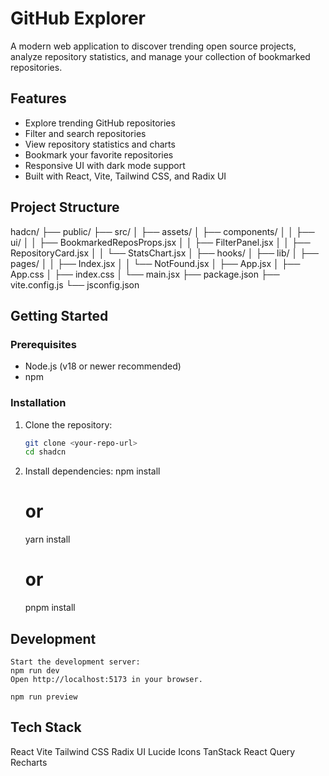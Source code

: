 # GitHub Explorer

A modern web application to discover trending open source projects, analyze repository statistics, and manage your collection of bookmarked repositories.

## Features

- Explore trending GitHub repositories
- Filter and search repositories
- View repository statistics and charts
- Bookmark your favorite repositories
- Responsive UI with dark mode support
- Built with React, Vite, Tailwind CSS, and Radix UI

## Project Structure
hadcn/
├── public/
├── src/
│ ├── assets/
│ ├── components/
│ │ ├── ui/
│ │ ├── BookmarkedReposProps.jsx
│ │ ├── FilterPanel.jsx
│ │ ├── RepositoryCard.jsx
│ │ └── StatsChart.jsx
│ ├── hooks/
│ ├── lib/
│ ├── pages/
│ │ ├── Index.jsx
│ │ └── NotFound.jsx
│ ├── App.jsx
│ ├── App.css
│ ├── index.css
│ └── main.jsx
├── package.json
├── vite.config.js
└── jsconfig.json


## Getting Started

### Prerequisites

- Node.js (v18 or newer recommended)
- npm

### Installation

1. Clone the repository:
   ```sh
   git clone <your-repo-url>
   cd shadcn

2. Install dependencies:
    npm install
    # or
    yarn install
    # or
    pnpm install

## Development
    Start the development server:
    npm run dev
    Open http://localhost:5173 in your browser.

    npm run preview
## Tech Stack
React
Vite
Tailwind CSS
Radix UI
Lucide Icons
TanStack React Query
Recharts
